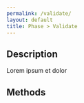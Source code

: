 ```yaml
---
permalink: /validate/
layout: default
title: Phase > Validate
---
```


## Description

Lorem ipsum et dolor

## Methods
